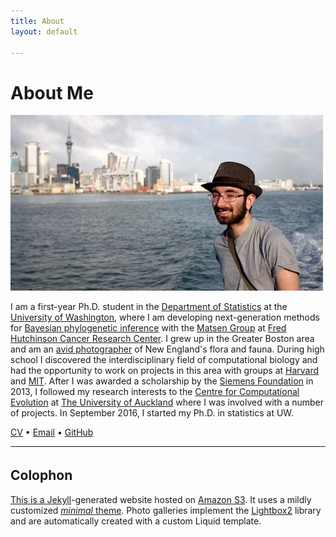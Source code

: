 ```yaml
---
title: About
layout: default

---
```


# About Me

![Me](me.jpg)

I am a first-year Ph.D. student in the [Department of Statistics](//www.stat.washington.edu/) at the [University of Washington](//washington.edu/), where I am developing next-generation methods for [Bayesian phylogenetic inference](//en.wikipedia.org/wiki/Bayesian_inference_in_phylogeny/) with the [Matsen Group](//matsen.group/) at [Fred Hutchinson Cancer Research Center](//fredhutch.org/).
I grew up in the Greater Boston area and am an [avid photographer](/photos/) of New England's flora and fauna.
During high school I discovered the interdisciplinary field of computational biology and had the opportunity to work on projects in this area with groups at [Harvard](//www.oeb.harvard.edu/faculty/girguis/) and [MIT](//compbio.mit.edu/).
After I was awarded a scholarship by the [Siemens Foundation](//web.archive.org/web/20140906134706id_/http://www.siemens-foundation.org/en/competition/2013_winners.htm#3) in 2013, I followed my research interests to the [Centre for Computational Evolution](//compevol.auckland.ac.nz/) at [The University of Auckland](//auckland.ac.nz/) where I was involved with a number of projects.
In September 2016, I started my Ph.D. in statistics at UW.

<a href="/cv"><span class="octicon octicon-file-text"></span> CV</a> &bull;
<a href="mailto:arman@armanbilge.com"><span class="octicon octicon-mail"></span> Email</a> &bull;
<a href="//github.com/armanbilge"><span class="octicon octicon-mark-github"></span> GitHub</a>

---

## Colophon <a href="//github.com/armanbilge/armanbilge.github.io"><span style="font-size: 24px" class="mega-octicon octicon-mark-github">

This is a [Jekyll](//www.jekyllrb.com/)-generated website hosted on [Amazon S3](//aws.amazon.com/s3).
It uses a mildly customized [*minimal* theme](//github.com/orderedlist/minimal).
Photo galleries implement the [Lightbox2](//lokeshdhakar.com/projects/lightbox2/) library and are automatically created with a custom Liquid template.
